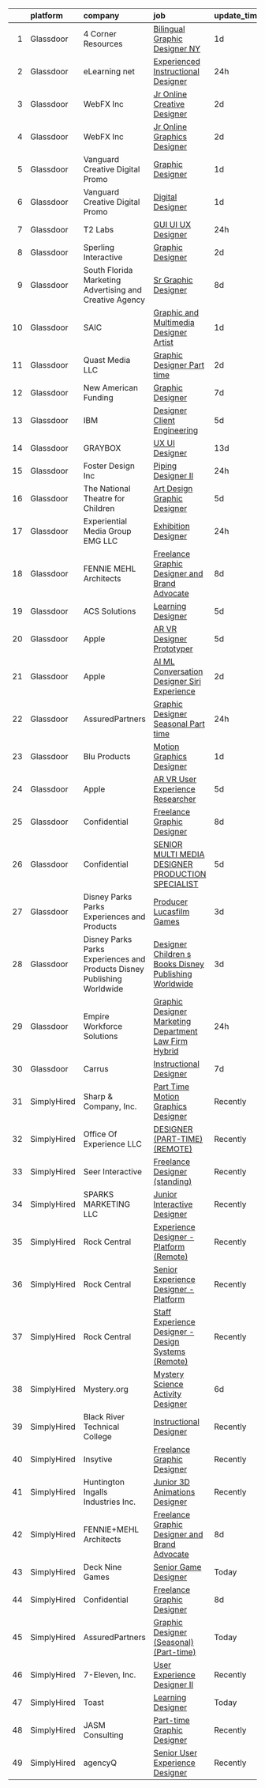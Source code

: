 

|    | platform    | company                                                                  | job                                                                                                                                                                                                                                                                                                                                                                                                                                                                                                                                                                                                                                                                                                                                                                                                                                                                                                                                                                                                                                                                                                                                                                                                                                                                                                                                                                                                                                                                                                             | update_time   | location                   |
|---:|:------------|:-------------------------------------------------------------------------|:----------------------------------------------------------------------------------------------------------------------------------------------------------------------------------------------------------------------------------------------------------------------------------------------------------------------------------------------------------------------------------------------------------------------------------------------------------------------------------------------------------------------------------------------------------------------------------------------------------------------------------------------------------------------------------------------------------------------------------------------------------------------------------------------------------------------------------------------------------------------------------------------------------------------------------------------------------------------------------------------------------------------------------------------------------------------------------------------------------------------------------------------------------------------------------------------------------------------------------------------------------------------------------------------------------------------------------------------------------------------------------------------------------------------------------------------------------------------------------------------------------------|:--------------|:---------------------------|
|  1 | Glassdoor   | 4 Corner Resources                                                       | [Bilingual Graphic Designer  NY ](https://www.glassdoor.com/partner/jobListing.htm?pos=128&ao=1110586&s=58&guid=0000018147388397b71c26979804096a&src=GD_JOB_AD&t=SR&vt=w&ea=1&cs=1_7287730a&cb=1654757295456&jobListingId=1007924453025&cpc=DF7064BA3070673B&jrtk=3-0-1g53jh0tt3c4r001-1g53jh0u9r04m800-6cb07e230b9ebeb0--6NYlbfkN0BbOuERaj5v5m27SHODHSE1AJUyn-tjvQD4xEPDiBm3ei1uIpzH7JItqg56FuKjcnYbUMqaIxhhU1SNEVhNyxbQsku028fyPqssK0U6GafK88uA5MzK8JJMBAm8gAnqs0BiO4eq0ygHPHec87ypiDW61lpzXT2q7xcsuSWO0grh9J-8O-zML5VR3pS7raffz9vmR0GFR7wwsGcILCBHD2PTzTtHBVYEkFjbfTtJagByTdAXKKu7iGyf3rcZaRtdgxUxMG56qS0VoMxy5uOm7pMEX4HVnkm2AtuHVIeYOFJjd6GH8-fY9g-bBkRHKXgzBWnrBq8J-_vaFLC7bHc_CMlQrW9Pu7L5OzB7HF8warj5jswNYEETUZp14393KzPej6MuoXkR48eEvl5V43CWK3EqC5XJHeCOBet-KHQv6LkIXrHWrA0rRYp_d8n8tTQqPSQyw3dtfu9ZEDTuNEx6F0GU7GrAMMHt8ZK1xJP8NhkBY4FjMgXqMINfVIZlfZfSjniinR8l2vdZFw1mdQoHFC1hzvBaoXM4s5PTp0TnVmvpA_htwi5uhqBwWwqzwoPJtgw--vtWrfwdpvSWqeqZv_g9B_LDeCC8ZkVUnYNUaGBqAY0kthGp1MRCC8yHiUi7MmWG6iHQ_rwNAyy1S8rW1xhtwMpgvtbrICRQcRWXcbrlgv_HTZvxskpcy8cvgrX1u2muqi5XBajPDHkswbfJhmO1OC40mCM9PnHq42G27fOkaFjWTadw8PdsAmNuFIMRgckunJNzGMCNttzE39wNmvZAMM3vHFNgFKhew-8r5e1V6_ExB7Ia3ScwJj7KwFAFhlWIBrBvCTdr6gimt_B3esp9TYsAqCEUcmEIEynzXLPKZ63-cPh68bXHM6cMDx0lEzHTnxPM8705YBnCJ4PO6lGny7Y5eXStH8XV9pbhFCJXwgZXPKu1YYllOCfFYHnM8lMi7Yell3EYzpVMbre-Cjl0oJLt-efocyMXl9McbHjtoc8oCfigop_sC8ag_ytIx7Y%3D)                                                                                                        | 1d            | New York, NY               |
|  2 | Glassdoor   | eLearning net                                                            | [Experienced Instructional Designer](https://www.glassdoor.com/partner/jobListing.htm?pos=115&ao=1110586&s=58&guid=0000018147388397b71c26979804096a&src=GD_JOB_AD&t=SR&vt=w&ea=1&cs=1_7576658b&cb=1654757295455&jobListingId=1007926166528&cpc=8A48E7D5890B96AC&jrtk=3-0-1g53jh0tt3c4r001-1g53jh0u9r04m800-0e300808eede0b6e--6NYlbfkN0BLsKmYwruoxPDuHzmV-gAhFJ7nRhjdkUFJv5NXbpBpHi_d6Bzkl4_Ddbmm0KZbcXCCLwGMMNioVqbmS_u45-MDAxx0R3nUbbd8CZ1XUlG1D0oX_P8Vg24Rf8xJqsWMGa-9wiuRuYry9NmSqUKhXKPjpGwj0yPQJknDB6DVfCDO-hJBk63IbDSZHMj7jsd7TZubOsJVVWDVyuj4oz2GcNqD0kTzB0RfzvYuZWrYVaCiMzj9LlcusjludHJRKIKbfD8EbloXIN85JwuWibwL20RqKz2EX9N1IQYh3RmDOWGp9fnZBSf8ac7PkNzd_KCRz-kVffqWw1__hnqm9F5_Byj1QKo6etHWh_-1vHGBb1NZyQHm8yz90a3dsGsJBoz-4hWQxM_lHvIp8_gI5f1SbO7xoAnh1Zx_XccBw2rhD_c5aB6T0_8Tnef26LyIonoSm1t-PfqT3XP3xHYAl45Lb9P12hGgTIEUPr8Jrrm7yuYNmaemiQ4uyBLVf_aSTvizqJ60XvdAO6ifyA%3D%3D)                                                                                                                                                                                                                                                                                                                                                                                                                                                                                                                                                                                                                       | 24h           | Glendale, CA               |
|  3 | Glassdoor   | WebFX  Inc                                                               | [Jr  Online Creative Designer](https://www.glassdoor.com/partner/jobListing.htm?pos=105&ao=1110586&s=58&guid=0000018147388397b71c26979804096a&src=GD_JOB_AD&t=SR&vt=w&cs=1_b6af63d0&cb=1654757295453&jobListingId=1007920957224&cpc=7F406056C5176881&jrtk=3-0-1g53jh0tt3c4r001-1g53jh0u9r04m800-a5e3d758c20915e7--6NYlbfkN0AA3uNcJ0aeXBAdVd1dUlJvZjHaUXbbC2QUFGJChoFW7xEU327m6es56oflZv-QfBiXaJjOm2dM-p2ULuXGhhiddON2dPCKM8MZpqUxQMhQF42Ox2TJ-0G6ZeH3VMrntCm-DglIegi0fE0cVrwpgnw8SZdQzorpRYu00TAxEqzDvmhaNkrpWfvCy1IEX20iC-zxOaAvKZRx7Q-8ZAVh3syatIg1E3CbazdKhBzpSsl_GN-2cB40z7eoF9RGxiTwr8hsJmHwC5sA9wKqMRRpJwMMQ8o5p7gu7ht7UwSvr6-LFp76J9Lc0zZ_knTiTs301AO_DOctj3oQKtaStjbCWoMxSlX8ev58HiBXjzGpaGdq8SRAuBUSnrmRl26sK3E5HvbdYUBK-GESLkyoCQTCD95SvuhObOYJwNnSQI5wIPd0powqOSFe0pcZmVUS2ynrPyO2NTT27BkF3cLigvvB4TCspgBsSfTw1Fb4ay5y-Y3uOC6neKzHjMJd0nDDSV_pY1nbXNjYoEkEFqrQEiYLOMWbaIyC3P7DRGerLaSDqiPXreIq6qbGMsilZUUiCgTksNQ%3D)                                                                                                                                                                                                                                                                                                                                                                                                                                                                                                                                                                                | 2d            | Harrisburg, PA             |
|  4 | Glassdoor   | WebFX  Inc                                                               | [Jr  Online Graphics Designer](https://www.glassdoor.com/partner/jobListing.htm?pos=113&ao=1110586&s=58&guid=0000018147388397b71c26979804096a&src=GD_JOB_AD&t=SR&vt=w&cs=1_954b31bf&cb=1654757295454&jobListingId=1007920957213&cpc=4050D81B60456B41&jrtk=3-0-1g53jh0tt3c4r001-1g53jh0u9r04m800-80d573f0880264ab--6NYlbfkN0AA3uNcJ0aeXBAdVd1dUlJvZjHaUXbbC2QUFGJChoFW7xEU327m6es5fnmO4XFfQsHit0WRJPe5OJA5iRLARskirGfeb4yBSk3JQXTiS-CHFNXDds0yi2O7q3SaWvsrTdfSEXmXxdLiePi0Q2QwwVcgYK4vujHRO5mAsJx5W1n3jS_0sKq6Zh7whxXDb93FrgtUU7UgLZCK18I0gxbGEgXOMypr22ONoOfq5wUCe4Dd2e3RcRD5CbxsGaUPgqSrPPwc3nDIrlIu2ETSAsFx1X8TvW2-HB45L3r-g4I34xwMDcAaRzOkJuASK7S3lFh-QOyt2av-JYMtSzCfzh8C6JM42z8f0zq16WmtHmdZsoYvT49gzZserv5V495IW0ws8UeeD1o1XVBfuTHk7AP9nNdB7ajfTn1OyEgZMso9KJCNk9KtCFUocVjcS7tPto5bf6ChiwqV5LkF8x-WxNwhI7cCd9xHkMn6o7kxkqCWijgYgzBvw8NOCX1KOo3pEkWMWvLeEBWjFT2c_9_LHzmKeNkEs2gBo1SO_u7Kr1rxm6VP4VCAlMYqPRKm)                                                                                                                                                                                                                                                                                                                                                                                                                                                                                                                                                                                              | 2d            | Harrisburg, PA             |
|  5 | Glassdoor   | Vanguard Creative   Digital   Promo                                      | [Graphic Designer](https://www.glassdoor.com/partner/jobListing.htm?pos=118&ao=1110586&s=58&guid=0000018147388397b71c26979804096a&src=GD_JOB_AD&t=SR&vt=w&ea=1&cs=1_2a0fc23c&cb=1654757295455&jobListingId=1007923424879&cpc=E773D000C9BC26FA&jrtk=3-0-1g53jh0tt3c4r001-1g53jh0u9r04m800-17c493e8c70811e5--6NYlbfkN0DlF3nyphPfSKNrATvQG-rr4YnhM4x2_MlwiDVJE4HuZVjnfeHsDJjXxf3aOunleOIu6wS9U1xPXOSOL0mvNui05Cfe-HLWTBT6uZ-1jBAFq07uYK6Pkb-1gwcJXkC4heyhZP-fciLw_ZJYaF_HDO8V8J2e8DpKWw-wGtaVnN-0ID1inPKO1GNGJ6L1TxW2JbprZwx6qiehHOuqDO_MHr2hKIhnWl0yLmnmecrYDiqZE0gm76yf-nYrKjL3zoHK1sGT_QSSOq3Yik24FfLPtB-AVZ4JbTiWkcov5GUSf3gw3BjxME9KxcNbbMO5RUIj-XrvWflAdJagwpawQzZQwXYblYm_lhJdYS1EMdn7t6S4YZsTzQeS1kamM00AKc4FFKME2Q1aoA-n6ksqqBuPzpwaTQ5L2gMMfcjJ5YQY3SK5RiZAeT8aRdWOSxPyeIhTF9fywsdUUZznt583ti0mOaXowWTECm4fUR_jFRZQb7zMzdbDfcnv1uE676-c9SgEYEXkekbzV1FhQQ%3D%3D)                                                                                                                                                                                                                                                                                                                                                                                                                                                                                                                                                                                                                                         | 1d            | New York, NY               |
|  6 | Glassdoor   | Vanguard Creative   Digital   Promo                                      | [Digital Designer](https://www.glassdoor.com/partner/jobListing.htm?pos=106&ao=1110586&s=58&guid=0000018147388397b71c26979804096a&src=GD_JOB_AD&t=SR&vt=w&ea=1&cs=1_50b88ebe&cb=1654757295453&jobListingId=1007923402053&cpc=D01F56F24F237C35&jrtk=3-0-1g53jh0tt3c4r001-1g53jh0u9r04m800-ba81461e9cd8fdac--6NYlbfkN0AuAjYKnBHsdkcMxrD7ZJITXxV72vImVt5xOyKRJQecNMWI7KAtC0OFJIYsAbfb8YRRY8LM3MWQq8_CWcIOLI7lDzglLrOI5v3y5tixu1Akb9Mc2EWYk6pH241XW04iydie2utusR0Mq6WbcF5v4ToK4dbpFxgB12Dk9r3QVcdo5shvpb0ZLUa-YDGbfT-H1jKyu9kxgNbX3nooktzeGD3CyJOw0ht19wTEjvghZIl31t28yWWWnRfUBGyTwUE0Uqv2R-e0z9c7qUkJ4TZmn5e2H83P4Um-VBDWFcAjHKxYXC3123IVIySlWg5y3GC2dD_ku2k8Y1iv4vxAkrwhEE1Caxf2SBeej3g9-9SH2iwABeGIvfNm10NvdMEwE71dN8QZTolpMsqF3sjq4DV7p34g5Qjmy1Wg-zupJq-Oe0Rc0kFsbG03ly3tYJJygMbiFYLCcoHLyaEI6heFklUTHKL0_t1RCdurcmTI08OYjPEQwdZoksGyc4Tv6KxWX7IJ8ZI%3D)                                                                                                                                                                                                                                                                                                                                                                                                                                                                                                                                                                                                                                                       | 1d            | New York, NY               |
|  7 | Glassdoor   | T2 Labs                                                                  | [GUI UI UX Designer](https://www.glassdoor.com/partner/jobListing.htm?pos=114&ao=1110586&s=58&guid=0000018147388397b71c26979804096a&src=GD_JOB_AD&t=SR&vt=w&ea=1&cs=1_789e5419&cb=1654757295455&jobListingId=1007927015310&cpc=AF770993EC679D41&jrtk=3-0-1g53jh0tt3c4r001-1g53jh0u9r04m800-88fdad46afa941a8--6NYlbfkN0D2W1O6DpjgqM5t-Ytd4rWfN7zm7KgZNT6v4xi380-TNoafG_tUEkKvJdXorb6VoYSE6sjVX1kUCkmsNuH6WCf5kO5Gs5uD9UVjt-nV7YkXjbodDSuQRyGQsosBRGhih3WcdfQltN15nJROO-E6KuzdoSIxQvmOdLaL6hSdVz9Aa1WRUbnTPubpH0DqG3RXpyx4JTH3L-r_HdIQCzVwtC46zPp9WXKRgrNvgkXBX1_b3a6y6iBWfywlOOC0F11OvI6T_KSlUuvwYX9E78ThCftQhe4Owj3-Rn_3VOrSJsu9Uokt1xgjMOpo6_OGqW8s4lECc-iIYEpWbNobZk9L_-iGabXdgzcumz3JN_dS5hWnhNxZYe9u6PO9612CoP-pTetxyV67kB2CRcfyjN0ohSMjfBLYC7cKb1Va60ovtPINClgdCfZJeiES7M0XBmriBJ3JJKJgAhoL0-cM3kb5mX3H)                                                                                                                                                                                                                                                                                                                                                                                                                                                                                                                                                                                                                                                                                                   | 24h           | Remote                     |
|  8 | Glassdoor   | Sperling Interactive                                                     | [Graphic Designer](https://www.glassdoor.com/partner/jobListing.htm?pos=125&ao=1110586&s=58&guid=0000018147388397b71c26979804096a&src=GD_JOB_AD&t=SR&vt=w&ea=1&cs=1_691ef937&cb=1654757295456&jobListingId=1007921317619&cpc=D69957E0862862E0&jrtk=3-0-1g53jh0tt3c4r001-1g53jh0u9r04m800-ac2d0ebc5b4a6c7d--6NYlbfkN0DTV3gx-52j1uQiE2GJN-L2YhFh41ktKgxhm7-8hzWP-k6CTjdzQd9GG3sNx38Cra8NDSWmzukWcGJxYayY364zoJ6l3EsjdFS4hYeXZmdERnWNvj-uBrOoVjwPDBHBND11xZNenjg0p4XwZsxPG72zS71xbWfqiaqtAYHAoc2kqZ0oXO97ZYDpBYCr0ZLGrgT1ewRz1hluaX_LnsVq5Vt1oeemzCH2Kznwx_q7QD9EeXsDNNDkFQ6NdPKR56H7932s4XjrTk5UHlRpgqDWLOsgppG3KAaSNupwcj54FMQi_vI-9yzlYnunqYnmUEU-r3nKsvAkQY721H4tfoHjAHGi3uOTS49brl825sgCqlI6z1cTu_xvoLztDUVFiuLu5JcE8lbrt03-IeMxUibma7VA6QJctNHf3E9QUCrQCgfs1xKidps4cE8b272DKOGj2IAfkRx_IlR3B5F6RjgBSrahcJ6uI8A1WfogzhHg7bJWh-ogrxPiVQPF)                                                                                                                                                                                                                                                                                                                                                                                                                                                                                                                                                                                                                                                                     | 2d            | Salem, MA                  |
|  9 | Glassdoor   | South Florida Marketing  Advertising and Creative Agency                 | [Sr  Graphic Designer](https://www.glassdoor.com/partner/jobListing.htm?pos=109&ao=1110586&s=58&guid=0000018147388397b71c26979804096a&src=GD_JOB_AD&t=SR&vt=w&ea=1&cs=1_6b378897&cb=1654757295454&jobListingId=1007905866128&cpc=66625C18893C0C14&jrtk=3-0-1g53jh0tt3c4r001-1g53jh0u9r04m800-db7c4846f03a27a7--6NYlbfkN0DLxniXb9xd09bch3T7EymxCrgj1jiT2kSu__xrmi42oFUVS0emMDhZwxc5tK7nRlPIYZfEjX3b0pBzTAjhCEpShOJQJN-ZTKGLcs5EbWsEyqD0YwVBaooyya6iG2fF_WwymL9do1V1dORyJwy_y3cYp6NyBqK9SWb22sWK8hMkBohTE53zfSVwHBDQTl2QmzPRQ2K5iQGoTm9tfjxBUGK6rxvGaclCTEerA7E8rRr4ku_OiiM-WHq7uUKaH-EBCPD1FkCClgBLabeW14byhkmkdt6c7fkm6Mizu4qC7HzFGcks3r8C1NN2j9OPOzgCXrY8QUeswy3l7QmtUYH7r17UJgM5Si3wk-1pCRJdkkCV3kCWeX8gAQUwomczoCWP0sjMpAconsqRwm1oBGfCoNEIOD2Eud0ijbi-_sP02hFTXhMge_FlYCeSIcTleIwKf6dmwOsRFBesA3LIrjwSIQc5XB35D5LDqJI_Tm90qUQxSCRjUHisykwrsXweusneJ4c%3D)                                                                                                                                                                                                                                                                                                                                                                                                                                                                                                                                                                                                                                                   | 8d            | Fort Lauderdale, FL        |
| 10 | Glassdoor   | SAIC                                                                     | [Graphic and Multimedia Designer Artist](https://www.glassdoor.com/partner/jobListing.htm?pos=123&ao=1110586&s=58&guid=0000018147388397b71c26979804096a&src=GD_JOB_AD&t=SR&vt=w&cs=1_28d9ad6d&cb=1654757295455&jobListingId=1007922860411&cpc=451933188B21919D&jrtk=3-0-1g53jh0tt3c4r001-1g53jh0u9r04m800-43897483a19abc31--6NYlbfkN0AauYDK0PcpkAAwvqsYr42ytNXSoRmB0ySYhRIkJ-ozknMmzV10mP9D-ZXILu2789aHwOLvmNf4XEHsbcTDZ_FJ_mbrI8RMG5lRWHXRBx3kMKBdePmLlqx0I8WFY56psCKXHlcvr3aVaSGm2f9NDAfIWrLlqm0M_urj6NULVyS30EnEnt12GlTn3RdqFHcZTbjL1halng7j56gmQszC2EpDnm2U22axb0dNvB9t9WeXLHic53Et7oTW_3YeKKVF6AxCM1V4LPlUUEM2cKhC3aQ9FZhwhVuDDgQDcmCPOw7zr9VMy83c5z9cPrvVoreZPaK-Cdal8U8xd5d9mETIrb-AVaCiIjok90vbdhvtFiZm4TlfxHgN-6deFUhNVXaevm5JWSjYRrVb4YuX5wYbN6I3qIrj7T-4RC1TvXO0zZg2x1eWMJPIUWt4eBStHeQtPNWfZlV4PepwcVZb49PIdRwxkC-GtDwlNBwIXa6jBPY-JoRUTsZJwCa0zYZCdgaZhUiI_d1GRy98hBUU12fbkBLuWqxHMCWxtQYDpFuov1_EWHq8TgZ5NzCJOTv1JedVZGROzgTaPZI-oXgVCD3AsaYqaBGtIN8yWdYUiLR__Wy2hpIJMPEL5rMBFVMr2PRd1FNGMetak5gMpczxcUON0__AZKdesIJfaa77AKJf8mSYqfV1s25ksxxt42cvG7RpmlNvFfZG2x00bPwmepVWmQDmXN95n3pRKI3TZgYBPEmPQJX6Wwqy-E81QaaAiSqGZL2GM8IXxW_tB46x_mySSOspTiARj6ESCxiIDWaA-qxoMZVlGfBVekjqGR729P0-1lIRMlznw4uU5nIB-tSuJoTNEQhA6cpxYvYx6KMBOiZ8iaBxSOmnYliIEODL1Ot6Vid4tPE6ZTF4FZ90GX2zv_JPhMUl7DGCsEF4bC8QqSEJJ1a9HwNA1_A2s6OXjOf-Sz-KTsvPJSprp71L8NqaCNVtrI7zOupXaks%3D)                                                                                                                                      | 1d            | Ashburn, VA                |
| 11 | Glassdoor   | Quast Media LLC                                                          | [Graphic Designer  Part time ](https://www.glassdoor.com/partner/jobListing.htm?pos=110&ao=1110586&s=58&guid=0000018147388397b71c26979804096a&src=GD_JOB_AD&t=SR&vt=w&ea=1&cs=1_6bc07088&cb=1654757295454&jobListingId=1007921230481&cpc=BFE8C4BF51BDD557&jrtk=3-0-1g53jh0tt3c4r001-1g53jh0u9r04m800-3753883ce3915e00--6NYlbfkN0CKNvdBtBh9SnuMcnkEvhJOJZTsmZHyY3ybnWicrfIHv4J7uR0g30tMwXqRiqWU05zEKMiuB9gqmib9o4NeWBrf1hgce2UyNWh6jpvU6DLAzImkL5GwZUvYJ5EfK3buxTwstYtZe6qCFeqQLQd76bIpqTS0p_NbRe2E2sFjmSgh1Mx9ajQwcCZqbemtOebYGdhlatJuAJn69XcrQL4hpY8CZCTBAfeTwSWy-WM08XWTn3MeGm9IANvqAYq8UnT6XgCKsmK6emHo0skq-0wVXSnw44yk8uKWyfMymC-O6nrURx-mRsvNs7j5JFtYfWAhPFHnsjgQwHQ_F5gFZfJSOF1YK0yN4lxzsuCqwxT0011F3IwmcwE3O5RpXdmPy-g_gKiSbGMmQinHVqWmtrPE7Wj8kTyDh3gNnJFqBgux1wID84nvnIxMXO85btbCzdKcPyziAzJI8UFfd4VADYiSWbswqpF-BS87ZInWMeb-q2Of9fRyrg-91UBCpAaMXf9Tj8yMdWK9pKIUZQ%3D%3D)                                                                                                                                                                                                                                                                                                                                                                                                                                                                                                                                                                                                                             | 2d            | Manchester, CT             |
| 12 | Glassdoor   | New American Funding                                                     | [Graphic Designer](https://www.glassdoor.com/partner/jobListing.htm?pos=130&ao=1110586&s=58&guid=0000018147388397b71c26979804096a&src=GD_JOB_AD&t=SR&vt=w&ea=1&cs=1_2510e4fc&cb=1654757295457&jobListingId=1007909691736&cpc=FAE5E775D180B2FB&jrtk=3-0-1g53jh0tt3c4r001-1g53jh0u9r04m800-eb8123416104037c--6NYlbfkN0C2BFb7Ub2YUp4strrym9V3pWtjyRKtgHKt_kMzkewmGGJEved23y_kY-GSZp2akmOOdKUWdVMGc4CwU53ZNv7QfQhZ3Ihqlw1S7iBhZYnmCZCSpGSOutVDuZn8spH5sciykkYdhJ01LFRw6qhHRKONYR_TZNqqkxyBdNAKux9NM4-haekDLfiMknzS1caGOaE2kaZL_RAqL_YKWbhP3__AAtAvCI_kpgbZLuV8jgguMWwq2eQBfFvbNz2lq-BN53P5wrgcnq7wswI4I7Zx9_J7L3z6cytOvTsviuxuHQ_2xHCIveP5CGzHMn4MwMsEivbQb2462vzDbVJkv3RawYK-UNba1VvC7mKyU97CnaY9Xc0m0M8gMcCAtYm1zj9yX8OVrpUlwfh92bjsuWfObiitk1ZqgzL2RvmMcyCUv76It25uTa-xfax5XOYJ5R-9BDcns3ch_0FpMjCZqLpvqMksD_IUNJhcIf7jfk1pwHn86fW_hOS47QWC)                                                                                                                                                                                                                                                                                                                                                                                                                                                                                                                                                                                                                                                                     | 7d            | Remote                     |
| 13 | Glassdoor   | IBM                                                                      | [Designer   Client Engineering](https://www.glassdoor.com/partner/jobListing.htm?pos=111&ao=1110586&s=58&guid=0000018147388397b71c26979804096a&src=GD_JOB_AD&t=SR&vt=w&cs=1_b843e667&cb=1654757295454&jobListingId=1007915482270&cpc=FF950A86FEA5DF54&jrtk=3-0-1g53jh0tt3c4r001-1g53jh0u9r04m800-b1607f6385927c83--6NYlbfkN0ASsx9s5kYVCGTGnmC6Xh9NWSoe0erEY_uce-MxN6cSfhCFF8tPJks6RQ6ru_yf5NKW-OTGIytLG-HEPTEAnY0pN86LOEkAfhm5p4a9MotpMGcpRb2BuPti1EK7mX9q71y08P2cBGHqwaXj1-Ged2rUrT61VwWVegN2azyqgolR0CBLEBKNYSgahgbw-v55u4pEFpZwffmGSpkRWwaEb1kZeRJqv2dzYkIrfOaZT_Y1Hpm7nWHEXwRvB6E6nd3PDomsuQ94hc57pMT5lYOzFQBs8kLrkiQjMG1PDv2CaTcxdJO8iTAoDhULsNsjj9_IIafOFDCO8GMsmvsbQiAUs6PW_OGi0CEQn-kfEv7P4d7FEr8TaDZ0zU5q7luAIexuapxH8aIvaKdxEkAbAiOkPN9sXK4oXsKePvP8EqSq5JPy-GHkAFp2y3yDsEQQe5uTlzs81Vmm_zSAef2IHNWfj7XpI-5SwOmmqCNJ3kap8Q8BHNpVj0Q6tra3covbVEbJBKU7rRn2ss77FuoaRVByC2BGXn5ZXmkUR8SeCcZL_NnszWTguECkm78MIrFMyQofsCIFUl5z0_gDys1V_Svms2jTwLTnPYNxLSzhyjnL4d5yX10CtL4HJiI6MZfqEcr41p7biakcDwauXO_gCoZQOxeskTOWOjb7jTCtq7GOEw66cdPin11kpFbvLe41hvlbYIalgv8SLmhSLRCIKl8Qwwg0bEwERlFSHjlc3HPmtsZBDPWE6PH6_ng42O5A2pdC-SIR0vWgESXFQlY74EPPGeVZYoBGgkOJgxBp9zLe4KJvzv0vJG0Cc6SUf6IJx2Azgh2wyvRCUQcBng5avuKbqKwN9vHfC_6r1R-bHmP-4sNnLSXqXC_RBKbNyz2ObnndFj1nxKr4JjHem0G6vw1z3W1cqLge35sSPpHd5II_xKLyMCn36XxlRTG4fAL23t-ChH7pF-nHuNugsJynZWmLPJKbz74HMgk_-IXvcLR4rSrBKR3H0Fm8fuS7cl9zsBHnss9NjscRDDff-OFfYVvK5gvEdAbPNww3PBLHu3V5xBMYkjdkKWsNn2kAgMc9RrYKLXn03OPMHNzpGEz6ZnWC_Q-fYEEk6YS90nQK46i9nrg-Xw%3D%3D) | 5d            | Research Triangle Park, NC |
| 14 | Glassdoor   | GRAYBOX                                                                  | [UX UI Designer](https://www.glassdoor.com/partner/jobListing.htm?pos=107&ao=1110586&s=58&guid=0000018147388397b71c26979804096a&src=GD_JOB_AD&t=SR&vt=w&ea=1&cs=1_283660cf&cb=1654757295454&jobListingId=1007894586496&cpc=F86FB55FF2FA18D4&jrtk=3-0-1g53jh0tt3c4r001-1g53jh0u9r04m800-6f0d3adc84ccf56e--6NYlbfkN0AODNeP-5g7aZIDTe_71CP4_NgVQulqVW95G6pnmYA_Jn4rT7idDFQZhhfvAnOHrQVYbDzQRYITkdUL738Xhn6IBcuTApg_goZcu8VSC-QoK4mt7Ti5m-snsyRTZ2CeLjfNSFa8VsAsxoZHuT_HOsuPms-Ui4AoIsL4A-6qf0kUl515Oms2qpEm0ypUa6DcIqMxhKMuE6y0EZpS18hFRjNe1VikPMqOFW_UnxtKWhEoLKxoejjm0UItXiMzHH2WukwaCmB9ObqhNNThsUHBI1uGADQIgxVr50el1GeGhagyLkcpXgur45VmfgDQWtkC7YWXAWvk2RoFwTkzoh--Cv7h1Cxm-tkoB9Dy2ukadnNzbDJ_mb8f-hOUyTjSIg68DdiI8hkpGEbgSpXWCG0RZ804G7CTerl3A9Pi2EMt7fIi89A4QlPcSUEtDWVbOFo0vWNwnI37NJGvQJZEEvcQZL0kV9HG8cka0K4%3D)                                                                                                                                                                                                                                                                                                                                                                                                                                                                                                                                                                                                                                                                                         | 13d           | Portland, OR               |
| 15 | Glassdoor   | Foster Design Inc                                                        | [Piping Designer II](https://www.glassdoor.com/partner/jobListing.htm?pos=101&ao=1110586&s=58&guid=0000018147388397b71c26979804096a&src=GD_JOB_AD&t=SR&vt=w&ea=1&cs=1_a536c4c6&cb=1654757295453&jobListingId=1007926046653&cpc=854D4784592487FF&jrtk=3-0-1g53jh0tt3c4r001-1g53jh0u9r04m800-04995f9c91cafc68--6NYlbfkN0DdLn5tXN_RiyJSiFodarGZFJKa8s6F6AK0THPBWp05MWGACVIr9k5ZqDJPl20F5nYy6reFfQQlbh_zGZHTPcZTiVKzECND-A7NXnpmv5r0J4YoapRSSIvR91fvQAjfkKJWme7rJRDm6KDkI4QQnuYhHlYNEWy0N0WxdZhg00tPjtG8U_Zxp4J7A-QGgqIGWbv3X7sG1xZzwCYgyW0FaE_hTOVOEdMg_u-0ZADktyeGViyj6Pt5n4QNe_6KnSvY7_txTyxJkkO5EmhRR-mn-R7WuVeKM6eWeLuIsjmp4zvxrIcRXbiYPtlKVQyNY-wUyJQOeqlxB3PAtbKgUKyQM07gG4UwUiMH6QPi7779WgPskyuZxuscSL8DbtdcPO4s5xMllSgEU6NH0baLyn0mmb7KKF7Chkn4ED5sJUKHRW8tyegg-kczMwUA8DWCxZoUvrAcem2T4udba3YLaRqn0kIFRVtHCTU-ej6Os03KGpxrG7SfnM6O8UFhmCC0QyinVOSC5MTrfRGOCw%3D%3D)                                                                                                                                                                                                                                                                                                                                                                                                                                                                                                                                                                                                                                       | 24h           | Billings, MT               |
| 16 | Glassdoor   | The National Theatre for Children                                        | [Art Design Graphic Designer](https://www.glassdoor.com/partner/jobListing.htm?pos=122&ao=1110586&s=58&guid=0000018147388397b71c26979804096a&src=GD_JOB_AD&t=SR&vt=w&ea=1&cs=1_4928b1a6&cb=1654757295456&jobListingId=1007916617571&cpc=1160948BCBA38B5B&jrtk=3-0-1g53jh0tt3c4r001-1g53jh0u9r04m800-6d04e634c12dbe69--6NYlbfkN0Dpic54BVjlcVDipi6m9LjoBhk-v1cZuAX2JQAeOlBhmOOVn01mJiALRNHgucja-iFE8eoS-KbrYBwPn3APIGZhc_zdOMtDJhsaVP-ebixEB7FxKdU3VKQSu6quyGPPtU1KWMMhGDFBxBc62t2VBjVgxIZOBM62Ii-XoZuAvy71GO4C4X668Td-tLguZDDAAXg-l5mPb_3URxtqueKLAGSeRgKlfYePtaiPS_LAK2FjsLAFXEO3f_PlJw6R8VDWJ32NXx-iq3SkirGO0vACM_Dd8B2YLHkbbZ9VbzPHskWmTbwVeTflcNPOXc2T2oFcec2BWOpFDPG4Ts97Z1t-mGXIqLS6hYW0HXS5HK6Vs-OV5uXMEyOxQqers3oLPPLQmgKVG1hPwiic8EdtAIqw6aynufyQv-zL9HjVHgBp_CltgMotiB43ELem8-VsmmGqBkgp8zAcowuj38PM3d1Y-MMvrKYdfb_JXc3b2xzwGfv60ELmYcrQ1A7NRb-TmZoj6_E%3D)                                                                                                                                                                                                                                                                                                                                                                                                                                                                                                                                                                                                                                            | 5d            | Minneapolis, MN            |
| 17 | Glassdoor   | Experiential Media Group  EMG  LLC                                       | [Exhibition Designer](https://www.glassdoor.com/partner/jobListing.htm?pos=103&ao=1110586&s=58&guid=0000018147388397b71c26979804096a&src=GD_JOB_AD&t=SR&vt=w&ea=1&cs=1_28473e35&cb=1654757295453&jobListingId=1007925989422&cpc=1FF74F442D7FC309&jrtk=3-0-1g53jh0tt3c4r001-1g53jh0u9r04m800-a6d8193b30f55bff--6NYlbfkN0DWtRa9NJfjQIs4MWRRqD4F41esfMsK79cV24t80VXfzWoIWo7wDhVmyZUnlRQS_-iGMlVLOPf2zmP-Kd9d0C9acLE_yyMGRN2rLe2LExMIcAG917M7rpynZGD-r-EMD6N2smUNAgWb6TDtpTxWjhoz_AJSxAtej0D2KcjQr32Ka-491Xun2sU_CXB2PqRhHj17xI1xI9xr0EsmPCoBpzsJpdIFhoX-kQCpjvuzFCg8vKRovCqC_5lOxR9gQj4xxlRhnTvU0fvUpUJ4mzTxykI2wcQnDlz_lWTVYHo_uT1Rti1BMj-imEXr-ogu1DfB2Ov2RaT_MmSaUKtNC9o8oiMpMNGDRwoCtekZBrVEDvfiGexN0lSJzmddhS9xzFRo4SwabAzumxWmhggGC0p0HN470WPlukqdDFLvtf_p0gaUNeh1ugagpKCEAsLby0ytveA4XbO56cjPA2SvanZmwIBQaZbUd3x4WlH5ROBh_ithazFtT0BOpOZ6SC1nCNihjuGuyPzj3EZ77Q%3D%3D)                                                                                                                                                                                                                                                                                                                                                                                                                                                                                                                                                                                                                                      | 24h           | Peachtree Corners, GA      |
| 18 | Glassdoor   | FENNIE MEHL Architects                                                   | [Freelance Graphic Designer and Brand Advocate](https://www.glassdoor.com/partner/jobListing.htm?pos=108&ao=1110586&s=58&guid=0000018147388397b71c26979804096a&src=GD_JOB_AD&t=SR&vt=w&ea=1&cs=1_f99c4209&cb=1654757295454&jobListingId=1007905966163&cpc=8795CF9063CD573D&jrtk=3-0-1g53jh0tt3c4r001-1g53jh0u9r04m800-003ba351f1dcb63e--6NYlbfkN0BG1QWpzEe2U3QA6Vqi_sjmYLnL8UwDHOnvXMvQ4BPtGbvMljWF5gVU5_RMG5pVvERma6uIN-MpxqkUhFukZ4vNRes7jdVyWOADuawNGmeBJnAqSCDmmO39KoweiRYWQT4BEB8Htc9ANfSiAJIK1VkPXbz5mYM_WZfjaoddtL36X0oZjMoqadeuX_9C8PqgiiUmOjzmDBdjm2Mxzos3vMZDZT6-KhT64tZMxPW2EJBLLtVNV-k2EQshS44fYbCzV7vWEfbO-GWLpi_X4eZH5cQT9tkmVGfS6ZXHIvrYL_PWaM6TRwrnapkDpXzJjSi1Di1wj4WJgHuShrqIBw22uV7jrjMddin1zhn4hpmB5hmcKvuBbgfST-v3EHYEr3uKpE7LDAs2IdQD-hCJ6PkqQ6FTXQJQCAktaupxYqYqsI2GRl3V0x_PlGU_pSlKl0xCZ9jAOwqDUlsgV0V7H206d9foiiCtJVYMOzqNCv_PhoMuhh7GRS6HwudPYwXP1RswoZctcPc79TvdYPQe4KJj292F)                                                                                                                                                                                                                                                                                                                                                                                                                                                                                                                                                                                                        | 8d            | Remote                     |
| 19 | Glassdoor   | ACS Solutions                                                            | [Learning Designer](https://www.glassdoor.com/partner/jobListing.htm?pos=126&ao=1110586&s=58&guid=0000018147388397b71c26979804096a&src=GD_JOB_AD&t=SR&vt=w&ea=1&cs=1_bfc0d456&cb=1654757295456&jobListingId=1007916136307&cpc=B076152010A3B66C&jrtk=3-0-1g53jh0tt3c4r001-1g53jh0u9r04m800-06a6a1e5ada34f8f--6NYlbfkN0BOBaSkz9YqNQea33Fsetb-6IEO80JfEUDCB5Srga3QrrehZ7UOkmzbtTx2OeP4m-9HTK_eyahXUSh2k15_blSxunLCMZAbBYNMrZUwONpoRjrhqXS-LzKKGZV8TaFLceOh-_x83z1Rj0q66Qe84bPNfRiAsOjyPo89Jh62nnJ46j4f4WyJW5SF0BT5BGlvPrAts0y2uqC_SogNown9uDC_sv0PBsjyZsGRZOdgxwXGsDfou484UbMR_n_SSPHLzjKZ-WZ_AZnb6zaAfjRRLCOG-iwDLMy0byFGeAStr-66KlDGRw1zc2BbUL-7JN1HIZxy-DrRz7bsuPOy3Eoe8ImRR6TXolu1kxptBhcOEeAuA0N1K57eYEK7Wk1RA0QJJeLtSzPnlPmnnvkN2ht2v6uyDwWwwUd2_cZNINJzOckQE_vqa8n36snhHguY43J3fZaD56JThc0etf7wGbmP9nTeIZmEXGQXIjNhk9Q1xbPaZsmn46MsaY5P)                                                                                                                                                                                                                                                                                                                                                                                                                                                                                                                                                                                                                                                                    | 5d            | Atlanta, GA                |
| 20 | Glassdoor   | Apple                                                                    | [AR VR Designer Prototyper](https://www.glassdoor.com/partner/jobListing.htm?pos=116&ao=1110586&s=58&guid=0000018147388397b71c26979804096a&src=GD_JOB_AD&t=SR&vt=w&cs=1_fcb20003&cb=1654757295454&jobListingId=1007915319931&cpc=334ABAF5D42DC775&jrtk=3-0-1g53jh0tt3c4r001-1g53jh0u9r04m800-3ab71ef260705a99--6NYlbfkN0BvKrLyj5gPmtZO9T8euul8TCxuuKNOtzRJOomxnwSEodTz2Bc-sPZl1dBMH13w-jOXIghhiOI1jqXEqqhhR5u8AT34w4vJJNKBHjKBOMGeD0EeJifCkhWKvhZJX_d1IXKG5z3abje4Gh49pnWEOSE9xqUeYZFY2orY4_P04wqXjOaFLS8sYIGMoMRb9zN42J2RXTiWaFHtjwL5aVakTxQx4oAuuKQ8qLYmPF687DEnNTDdt2MFDeRFmYqjdfuTWF_g1xP28ZnQkSBoIeHZ0DVeCSuenovBqojLl1CRP93LL8369TM7AV0wjZ_qnELEJewtrqigUh9Zr6J2IFdST6mm_ZVriBi4l14MMh8GyM59PdwC_i6kX46LYN5sFnznUwPFm32ZIs3AKUVoIGhFWt__xQaHBMouE8nsraDbrpbD2Dpb_U_LZG38v_u90QcecG0Q3t8G46dfWb3isd_HYZkjdAh6j-L-40qw4Hks8hDV5sGcKUYPEMWmHtU4PL0d7D1OHTaRy5pwXZUrtOJ-vLCGLj3cetaDpyEsaXblpyJhPm6U8PS8c3HOgOOdji0BXI7F7rmrZs3YY_dQG89deJGkw1rhUfp1cEOltyLIkvyWJzargi8cNXCkUAks1g-qYpCdFu5uSC_4poZaVIWjlnZTekPgFaYbKQRmuyPi3X2S-x_Y8OxKEAuVGpq9tvsjpQn1lx2JZUu3yEa7Pvi8zMnSszDmrwqj-iRtJyAhVELNav9PzkNzeuwBcikR2_UTioHKwBoNfZM6tA2H8GgcbeslDnrzuFqxxqeK_Y658YEMU4_hoNplNn7uH6AzgpOK2dcVpSdX7-nAsbrJwK7SeaOlXRj8buMAV-vkGbHQpA4MTQcj-UFbNuWcrFlSHLd9k4t74ljs7KXeijAGrVFXqfj2wcTSGTyHs4XzVpWxJnAJNqAPgtLdm75LEDD5usKfBkU%3D)                                                                                                                                                                                   | 5d            | Seattle, WA                |
| 21 | Glassdoor   | Apple                                                                    | [AI ML Conversation Designer  Siri Experience](https://www.glassdoor.com/partner/jobListing.htm?pos=127&ao=1110586&s=58&guid=0000018147388397b71c26979804096a&src=GD_JOB_AD&t=SR&vt=w&cs=1_a5ae4e7d&cb=1654757295456&jobListingId=1007920183814&cpc=C4A69CCDBB3B9599&jrtk=3-0-1g53jh0tt3c4r001-1g53jh0u9r04m800-37537d8ea6d1c81c--6NYlbfkN0BvKrLyj5gPmtZO9T8euul8TCxuuKNOtzRJOomxnwSEodTz2Bc-sPZl1dBMH13w-jOASdoVBKnBNzBc3BRVznX-SK5jQ9rPq3d2bl4Yyolna5jpfgJK7iPCobEs_zPmHEoYfMM57dhcEsDYLkDlBANENO6myIgGh0R2usdl30ZCX_Twhn93QChP6PUB8ZVvAZZzoia3rcUu8gFFsmSOyMajU_On1Ep7lXBG8g8Low-hDgPqs5WMQuXAdzafGgqp5Bop-I1RrvMP2QwkU322E2Est2StnDNsqZ0E_E8ADQjM1cUEE0cQkH16gnW35XYR2tcUr_RKS8Xb35yTclH6kEkO3x9IkOXcBr_vZe6kiIb1hVOmMe7G9QxEzHlE1r5S0dG66PDM8K3CI-5Ahez9z45slb3RQEpvBfYn2DTKt2WlzG5kM6kKLlI_0fHIUJQtvlf2fd1FBg0RpxSWSawXUr8j9fWWbSNpsxyRh_0itjvuwNVz0-ShDD2eQLsIYRjnPWK2fnNIkVJhv7H0Ymk6W14qr5E7iCbZ85ngjyGgj5voF2Zpc50CDZ0J_tDGUGk8Y-K3G8ITgfXAsFRJcBIA6mz9GoHJLFJUeelqxcdb-3zoQK-MT_luDo-jRHVvmpXk82oZSvcjI7bPxFj2fMWeDCMUehH1GyYqYZJ54wyjx3YcTnbfzMYuuTIyMwd8fZoMr1EefoLURQXZfuCt4njAT39FKxJ_qzcq6SxfoXnSSEmHVfFo3wegULHHqgVfEeKcNa7IBgI6KnphfFdEZ4UwtuciOmRyVKenRX-15TD6tqlpzHNl0wxiiUIOo-CkiPcE83RitVowceb1pLaVdvKJ1EE5WciDZb4L1FSTmr4hdHRG-PWNeJ8n04eOAbT0jyqgZzeu3kMkFfaf85mS1uBXukSvzYpTGYWX2U9UXkDILNVAIIeYn8DT_fmwip9phulIAH7lBn3Rkk3yuq44m8wLFaij9B8go4M3154%3D)                                                                                                                                | 2d            | Seattle, WA                |
| 22 | Glassdoor   | AssuredPartners                                                          | [Graphic Designer  Seasonal  Part time ](https://www.glassdoor.com/partner/jobListing.htm?pos=117&ao=1110586&s=58&guid=0000018147388397b71c26979804096a&src=GD_JOB_AD&t=SR&vt=w&ea=1&cs=1_06311216&cb=1654757295455&jobListingId=1007926306162&cpc=42BEC95245890617&jrtk=3-0-1g53jh0tt3c4r001-1g53jh0u9r04m800-215b58cba4b80374--6NYlbfkN0BspszPXXFsA4ff-OUgL1LkmKgpZglQu9iiHYesGmID5LOEtx0v-_L0LhlQIePotrFlaVH86lQlD8phqDain5dqQokkchQxRwQW0aDWV4VFlk9koM2d7OOVyzL1509OLdA3PW8VMJUeF-4BURcA9egl4xWscCx6BUnoaprr-j6lfxumF6EGjTCAXNB_i0f2h14XrM9w_fFQ20dEgqD1SXz6WlnGomPYXpHJwLMjPsu2lR59TCshT7fltLOsvGLE-O4tgDuEFc8EBmEte18r8grJ_3cp8kqTY6FVO-Re22aVTOC28-dM2brwi-VuuMl91dvB4PAE6qVacIY6G_-k_gznyB4Wgs7ATA82Vmt3d6_TMg73f7bM6JOg6KpBnXs5zCnjQeLrbsKea7dt5fwL4mu5OHF9p1aIu9lrx59wDWxlIknJPPPIyKnV4S5hQIruK6ex1gTb10h-2ZzKi7qSLRNYd5MfbMfYUzrtPgW9bPt3ixpUXa5JEsHx3peiJk4_24Q%3D)                                                                                                                                                                                                                                                                                                                                                                                                                                                                                                                                                                                                                                 | 24h           | Hunt Valley, MD            |
| 23 | Glassdoor   | Blu Products                                                             | [Motion Graphics Designer](https://www.glassdoor.com/partner/jobListing.htm?pos=104&ao=1110586&s=58&guid=0000018147388397b71c26979804096a&src=GD_JOB_AD&t=SR&vt=w&ea=1&cs=1_917bf935&cb=1654757295453&jobListingId=1007924040836&cpc=5A6BA339226A12EC&jrtk=3-0-1g53jh0tt3c4r001-1g53jh0u9r04m800-e9903e5097b1b375--6NYlbfkN0AtR68e5gWpPxoovZgA7Udo-dcymoK0NpHFMpIgh7LYz_jF4aY_SHIfCGlvochyQXgY0Pibwf8bqjQoGS_h-Lv9DlK_kQHDrBB58b_-cIgKf-2-ULv7gMWdJF2YjW4QCNaCKEqIVP8JaKlArWGFmsOJCStR8GIJjde4NCfctuADRHn7eGyHZJ0LJ1yT0M07lhM9K3t3G8m4yoHLaQChXEcjn7YU6pyoynrrTX5DqwCDBaktwqBWww_uDIoCKA0QcNOzopULJXYYpIzzLZOHIY1vEA5k1VBEdO47GILHjyR19ymsdv6DCRcJgNHBDMggsnp7LUO5c24ix7XiIxu3JpD3xeHQTuvWicGbzX-RIolbAH04qQV8deBFf5yUage4d9tf0vEzhXbN7P0AEqAMG-Znj5lvn9ckYT6k2-PFHG6KQprF3vHJoW_BcXsLGOFF0QpmaXytEm_WQpVyUBNMoZ5ZVrs-s_9dgWXU6w6OILrwV2m7Q-vCh1SXBLvuydEWQUn2z3EIM18new%3D%3D)                                                                                                                                                                                                                                                                                                                                                                                                                                                                                                                                                                                                                                 | 1d            | Miami, FL                  |
| 24 | Glassdoor   | Apple                                                                    | [AR VR User Experience Researcher](https://www.glassdoor.com/partner/jobListing.htm?pos=129&ao=1110586&s=58&guid=0000018147388397b71c26979804096a&src=GD_JOB_AD&t=SR&vt=w&cs=1_d5265df0&cb=1654757295456&jobListingId=1007915319909&cpc=334ABAF5D42DC775&jrtk=3-0-1g53jh0tt3c4r001-1g53jh0u9r04m800-1ee372f011648606--6NYlbfkN0BvKrLyj5gPmtZO9T8euul8TCxuuKNOtzRJOomxnwSEodTz2Bc-sPZl1dBMH13w-jOXIghhiOI1jl4n6U734dTnn6numRvc14kxps-P5T_o0gVpbbLZ2kU4_EjNiHyhGPWegJ3gBl8h6Trxs6J1r9k4R5aO5cpZU7bSvEPp0yH1tjbEJXGcbfe16fTc6zB3m25r7vXbPnAdSDBjgFZd6zf6GaKKY7F0SGwS4A3sm2sEUySW2Q15RVcN8BgQ15_-NDHItR8OWcw9Re0-OdPi1N_rs4QbnZ6hHFIlhas3pyjcKFvb9w3oLHFZNXio3XK_XjAy9zuBR932yTiFqDSg9Jym8_g2YY0pHsS0sHmRKJWY1fhtAz5TlzKXX0EP0lJWthDTNEGgg2uh3PMDWmpa1DMpGaZIHqQid1SsVlU2OOBQTarmj0arIF5-I47diIyUIv7vXhUe0WgqvfUnO6bZdArLjlLUqc__NRwejHh2GZgh5G1BuQ4-zL4ijL1xyH1ktJm-T7TcsA-g0q4Qgsr7FSiy5eMKjRPkOVhyQS48PPzYTJyKd42QcwfF8iNq88ebFXb7xLLiqIyIeJfp79LPIkKbhDZxf-fPJiYltcWgc89bBrJgbK1qK1rFkHTho5bhhGMjrVFU8lpzhvnjs4xwoJ7wXIhmW-ZmdCOhFLEDw6odziUOejYLAMmFDNPVJjH5xMtliwaL7r6jvclSzuxqrp1s50OKFPlHerHau4l2krtP1fu1sJtGw6YxtvS0Gup1ufnx6arRiqnbRdXDIGPUSIkVj21EW8l7am6jygo2q_eSDpGWMxZEXlVx33tmiUJMKhHx0b_tkf3__-6GIpSiiud3p8J581wwXP8H8bO890l6X9AxTG-O88B5blL9glxNmAgVqpcV3NmiDLKzDKTzGo1AsMpHVIIGiTRtcPRpjGmHd2DjgdSycZVtsLTZ-CaCnPa-j7eZzSFp2w%3D%3D)                                                                                                                                                              | 5d            | Seattle, WA                |
| 25 | Glassdoor   | Confidential                                                             | [Freelance Graphic Designer](https://www.glassdoor.com/partner/jobListing.htm?pos=102&ao=1110586&s=58&guid=0000018147388397b71c26979804096a&src=GD_JOB_AD&t=SR&vt=w&ea=1&cs=1_efa64a62&cb=1654757295453&jobListingId=1007907463958&cpc=8795CF9063CD573D&jrtk=3-0-1g53jh0tt3c4r001-1g53jh0u9r04m800-aa998eb2b6ff81f1--6NYlbfkN0AXmc0ozA-ng38EaH65ErDf9X50qwqtw0EVv_aWSftMb4XYgkFokbHaBTL4PC5j-dByB5D07M8KP08yY-yhkVOnSMav7WhqH6rF2ddrUKfninvf5CXgjVsSNwUCdOhuHss6vcsobFZm4LAk56zy_uh_8ht9OuX6D7z3LeuEWOhmKnV_d9Z7aP8L6Xij2sw1D5IyHdMMEzRLQ67h180aYDXWvTt9FksD7DXYHLIHqRxq-YUN_kSi5jCYbfS2EIxgNMs1BLTbrQVSlwlws_3DDsEIEuEMpRdV6uVHWWv2UfxEl-zrQDSP6puH9DdWHczXguEKF88KfyGldNgvfe5VuP95jhjEUgiCaT6nYbkMhiy2G4YkXuEJJn86_QNfXvZHfNSCiuIXqODIyBv4Gh42FU4ZSt2bItyIMpASFdVX6v-WJ8F_MVC7Hixta1Tbid9Gt4mmqtKJBZNK91CC9lg2X83FDod-e8TAPxCMyGiiBrrVQ78NmvfQjpAEGVaurQ-gH3c%3D)                                                                                                                                                                                                                                                                                                                                                                                                                                                                                                                                                                                                                                             | 8d            | Remote                     |
| 26 | Glassdoor   | Confidential                                                             | [SENIOR MULTI MEDIA DESIGNER   PRODUCTION SPECIALIST](https://www.glassdoor.com/partner/jobListing.htm?pos=112&ao=1110586&s=58&guid=0000018147388397b71c26979804096a&src=GD_JOB_AD&t=SR&vt=w&ea=1&cs=1_fef54f62&cb=1654757295454&jobListingId=1007916584604&cpc=63E4514951618C5C&jrtk=3-0-1g53jh0tt3c4r001-1g53jh0u9r04m800-d9814bbaf860f0f4--6NYlbfkN0BND1zoRNjx_SXg0wlRSymcbv2Y4nh5MH306CpsGcQMNNpkATIQg3r9Ospe-o_do9Gm37CFBrgViQxrtBG65hOiMhYklwMoGXcPOm2TNMd9RT_3zkWCb2QOvTDJ0rFVj00PMzi9JS2aRk_yi7nVcUo501KaegmmhdUNogGsAsVzpKXzM1byOyTuyUS_KVusRVijOZ_5Cubs4nIFCNeIWeZtEsJZOUxk3no5F_spZUHX8yQ-rxvaVA6MabPp5YllU3H9IqEeGvhezA3J664mWG-UimEv7rFScphx0MHWON3i8kaVnj0RFNKn1ZhS-tWt9ooytOr8hi_E-P0v65Kye7Z3L9RJPI89P2i4bZ7PkkaA_F8IVAK1RoKDikPabJNiRmsqIVJNuNezfwmbeI_C4LCBjqemNhuBP3pReG0f03Va-8JbUylklfC4emvTBLLzCsdFBk8J46k_w2EP0KK4Ez3sRXUJ_hxeTPEl6o9GqdH9TwT6WlUlIrYQ8DRxv-EUTf8rutZlO1jSsA%3D%3D)                                                                                                                                                                                                                                                                                                                                                                                                                                                                                                                                                                                                      | 5d            | Houston, TX                |
| 27 | Glassdoor   | Disney Parks Parks  Experiences and Products                             | [Producer   Lucasfilm Games](https://www.glassdoor.com/partner/jobListing.htm?pos=119&ao=1110586&s=58&guid=0000018147388397b71c26979804096a&src=GD_JOB_AD&t=SR&vt=w&cs=1_4e6fb3e9&cb=1654757295455&jobListingId=1007919229888&cpc=48B9F4758953335C&jrtk=3-0-1g53jh0tt3c4r001-1g53jh0u9r04m800-a0c3125900a9710a--6NYlbfkN0DAFTyt7pbDCC2JPO79CSdi1dIb81yjczP5qsKcZIxgiYm3-7g-689UDqHItQTwke95iZ56NJfW0WAn5lEwWQoC2Ftyae6xCNxoJh1qOeAjYQhDUgPi7yAfo7MysON79xCw9ysETEdhSQ5hJaknscd9IE51_AIVNy4hcpBdsF1pvpM0s_Z87PFNJhSxW7F94WSLRVpBhCtmSH6LRkB1-feOsDBaCqTr_PndgxnyVlCySWNABhA5LQkYI-ivjEttibObrE22eFbLsallH3LRsqxYHyBvhEpS57HSdIT1vSK-aINcAuznEYUG7-jAFZFGqrdCa_pNWrTF9ppaz8W7cCoqQppow3ZZkR0eRTp-M9NVgNE3kwqjZRfHyCMffzgI2lBmj6_nsxCitQKF6BLmtTH1Kc3-wM0geyU6APtBn1IovAXlZqFc91Hh)                                                                                                                                                                                                                                                                                                                                                                                                                                                                                                                                                                                                                                                                                                                                | 3d            | Pinole, CA                 |
| 28 | Glassdoor   | Disney Parks Parks  Experiences and Products Disney Publishing Worldwide | [Designer  Children s Books   Disney Publishing Worldwide](https://www.glassdoor.com/partner/jobListing.htm?pos=124&ao=1110586&s=58&guid=0000018147388397b71c26979804096a&src=GD_JOB_AD&t=SR&vt=w&cs=1_c914a948&cb=1654757295456&jobListingId=1007919227355&cpc=32EE424DE2B657EB&jrtk=3-0-1g53jh0tt3c4r001-1g53jh0u9r04m800-73b15fe3181ba690--6NYlbfkN0DAFTyt7pbDCC2JPO79CSdi1dIb81yjczP5qsKcZIxgiRd1qisRd4re16D_VG3-wzWgmoe7oQDeeHnTDslxUlS4mQal6_0lhWjBLhnKBRQGKrkc4j1o41TVWtiq-wKzLdJe2Oqep4diwnumA8fvHetZ_lArmuKkURYK5qhbXOmdG4GZ2jXw0C7wf1W_MhNI123Ei3Pw8S7vAvrO-x6rzw9IgVgYMtiT0HyBi3arT9-1bmuYAPax1s8QUT_-5gg68d5NMvbJpXmaCzuos2zbJMqz7SYo3U0unM6nfS_9lZbnj0A1JTcOTTIYf0uSZDffC3w_W_iVSToTUcqTI96w3TGTGtZCQRlPZ-Ydjq199JwjGQl_kHWTFpcoayoDWGCxs_Ca3KRP7H_ajL2afGeMNBsf5I4lUcjEj7q6uP1yjTD7SQw9cal2dE8InmX6p4ibMlE%3D)                                                                                                                                                                                                                                                                                                                                                                                                                                                                                                                                                                                                                                                                                    | 3d            | West River, MD             |
| 29 | Glassdoor   | Empire Workforce Solutions                                               | [Graphic Designer   Marketing Department Law Firm   Hybrid](https://www.glassdoor.com/partner/jobListing.htm?pos=120&ao=1110586&s=58&guid=0000018147388397b71c26979804096a&src=GD_JOB_AD&t=SR&vt=w&ea=1&cs=1_fab100c5&cb=1654757295455&jobListingId=1007926583373&cpc=BCC169F53084E245&jrtk=3-0-1g53jh0tt3c4r001-1g53jh0u9r04m800-65a193dee9f3a5d8--6NYlbfkN0BhhhzTg5mrYii5qsI6KLAJ861Knq-wjVpxdjddoQLPfigWF3WZARPOEfWkLHqYesymF-v3b6h12FWRb1BXd5jQPEi9WgXLNb6XPgatgd_vPwnAX9mC5rFGEhT07rcdww0LbXbcz2Iwu3QzKfthv-HT0c7FkMevY6rOKwMEhYbEHrOznJ-IiEfwV7i-qbjgOJrRr-xxa6W0tjWOF_btoPHj8TV7oMV711w-l8sdGFihDums7EU4gwmyFFsxJ193QNdKDk60Q7k2Zo5lwsNT_jhDMoJ7f6KVHzNRCZ6rkgBKTHL1fqvz-LF9xUDWMrpg295VVK2KlC2IjH1kBFfgPYGjUzkHQisCvJrtWwQVdgG4DsCbE-IMvlGU50CEc4xtPVbfR2dY49CHZ-4D0K-rxMFuR03LQ8ry4zw_8p7g44iHiujNoz4TMwx_Zfa2DSDJNtuNBAitWMThs3VfXhj8yMR3_G-qGWaMa_ltc3wujSsFZMu3VAGU_9ufDbkmwpnbcWqdIPP_01yHDLYscTkJSIr6)                                                                                                                                                                                                                                                                                                                                                                                                                                                                                                                                                                                            | 24h           | Washington, DC             |
| 30 | Glassdoor   | Carrus                                                                   | [Instructional Designer](https://www.glassdoor.com/partner/jobListing.htm?pos=121&ao=1110586&s=58&guid=0000018147388397b71c26979804096a&src=GD_JOB_AD&t=SR&vt=w&ea=1&cs=1_93d2cd09&cb=1654757295455&jobListingId=1007910457208&cpc=334ABAF5D42DC775&jrtk=3-0-1g53jh0tt3c4r001-1g53jh0u9r04m800-562320dc9ea7cc8b--6NYlbfkN0Dynyq1Gzj4ZWYC99q2sFVBjWJS4w-js4mdRTNQWc3oq5mkjhhiowBsL_HI1pePedqZWMscbLG6wFbf2sRLGcJMltOyT6pP-bbScNDWolwKnncpV3O5e6jke-edtyzUSqhcpJrgwejt9UHMo9jEc7a57wjfi8UU22hSmgGK634D1whff_qy9PTWUkrpPe5AP7EIlPDqXgE6t-kflFoL6uDbV7QvqChcm6fL2J2oPJ1k8yF_HbL5II3d0-HQ6EO8ipJmlgqsqSZFUfdepdnKapwBn4SD0_siaYjILDy0uXHwUxjUWfbc448TXAbNyW7Be1nBZw6YhlFJj1uzgUGvFJoJYmlbD6nUyk053VR0foW-s2D2EnczhWeRNvTUclvMkhaCUv9Bl1ygcmHgYhllJLPRTXyHWhKfLhyEzR7kNnJCAy3KB6o-pJ9siQK833RvOopJdNckt6GqoMi8JTVfHXwTw9-HMa6UyU4xeB3pzVej7vYRe5-HWqkAvZcyEBHmJOI%3D)                                                                                                                                                                                                                                                                                                                                                                                                                                                                                                                                                                                                                                                 | 7d            | Remote                     |
| 31 | SimplyHired | Sharp & Company, Inc.                                                    | [Part Time Motion Graphics Designer](https://www.simplyhired.com/job/4yr4CTEsTVHZwPLBcFsryP-weNsfWqnqD5ZwWbC7I3XNsBvzYRAR5Q?q=interactive+designer)                                                                                                                                                                                                                                                                                                                                                                                                                                                                                                                                                                                                                                                                                                                                                                                                                                                                                                                                                                                                                                                                                                                                                                                                                                                                                                                                                             | Recently      | Remote                     |
| 32 | SimplyHired | Office Of Experience LLC                                                 | [DESIGNER (PART-TIME) (REMOTE)](https://www.simplyhired.com/job/yUtNm7aP5k7lf3a27Q4KIbyvuM9A7WQE2tgKPjPrP4xRwKfFS33ECw?q=interactive+designer)                                                                                                                                                                                                                                                                                                                                                                                                                                                                                                                                                                                                                                                                                                                                                                                                                                                                                                                                                                                                                                                                                                                                                                                                                                                                                                                                                                  | Recently      | Chicago, IL                |
| 33 | SimplyHired | Seer Interactive                                                         | [Freelance Designer (standing)](https://www.simplyhired.com/job/OMrLjGqiVjB4HSOHNcPsGMBE7asrChjuptiioyzCf3fMQCzg3HR7Qw?q=interactive+designer)                                                                                                                                                                                                                                                                                                                                                                                                                                                                                                                                                                                                                                                                                                                                                                                                                                                                                                                                                                                                                                                                                                                                                                                                                                                                                                                                                                  | Recently      | Remote +1 location         |
| 34 | SimplyHired | SPARKS MARKETING LLC                                                     | [Junior Interactive Designer](https://www.simplyhired.com/job/2hmbjx4HVd7zkH9ri4gmN29X5591yZRmYHh6pcNbZRhbg-FcuMWWDw?q=interactive+designer)                                                                                                                                                                                                                                                                                                                                                                                                                                                                                                                                                                                                                                                                                                                                                                                                                                                                                                                                                                                                                                                                                                                                                                                                                                                                                                                                                                    | Recently      | New York, NY +2 locations  |
| 35 | SimplyHired | Rock Central                                                             | [Experience Designer - Platform (Remote)](https://www.simplyhired.com/job/_bULrOZq7B-ObGKYnFcLCIGO9l6soV9kdX1OZ6n67wwQz6V8mDBtsQ?q=interactive+designer)                                                                                                                                                                                                                                                                                                                                                                                                                                                                                                                                                                                                                                                                                                                                                                                                                                                                                                                                                                                                                                                                                                                                                                                                                                                                                                                                                        | Recently      | Detroit, MI                |
| 36 | SimplyHired | Rock Central                                                             | [Senior Experience Designer - Platform](https://www.simplyhired.com/job/alolWizv0W4qiWg_sx4PQc0K3PlY3ygKtI2QISrytGkJECpv345yYw?q=interactive+designer)                                                                                                                                                                                                                                                                                                                                                                                                                                                                                                                                                                                                                                                                                                                                                                                                                                                                                                                                                                                                                                                                                                                                                                                                                                                                                                                                                          | Recently      | Detroit, MI                |
| 37 | SimplyHired | Rock Central                                                             | [Staff Experience Designer - Design Systems (Remote)](https://www.simplyhired.com/job/wGe6C28J11MkzfioyR_m9oiPg-qKrUibYOhMeZWgwGUY78Qox31bDA?q=interactive+designer)                                                                                                                                                                                                                                                                                                                                                                                                                                                                                                                                                                                                                                                                                                                                                                                                                                                                                                                                                                                                                                                                                                                                                                                                                                                                                                                                            | Recently      | New York, NY               |
| 38 | SimplyHired | Mystery.org                                                              | [Mystery Science Activity Designer](https://www.simplyhired.com/job/kuEItjfIgh-eycejQeQSzZ6qrrAGBmkH5GklFoGz22_dm5l6_EodYA?q=interactive+designer)                                                                                                                                                                                                                                                                                                                                                                                                                                                                                                                                                                                                                                                                                                                                                                                                                                                                                                                                                                                                                                                                                                                                                                                                                                                                                                                                                              | 6d            | Remote                     |
| 39 | SimplyHired | Black River Technical College                                            | [Instructional Designer](https://www.simplyhired.com/job/WC0bclNCarLNClLhfztDleNi0y3dx86Qss5b1HVKcNSfYdxa6379dw?q=interactive+designer)                                                                                                                                                                                                                                                                                                                                                                                                                                                                                                                                                                                                                                                                                                                                                                                                                                                                                                                                                                                                                                                                                                                                                                                                                                                                                                                                                                         | Recently      | Pocahontas, AR             |
| 40 | SimplyHired | Insytive                                                                 | [Freelance Graphic Designer](https://www.simplyhired.com/job/n0OripE-PckRlxkJxrOE2mEr9j9h1x-nkx2-OiK6HDT9Q0R3h3_aNw?q=interactive+designer)                                                                                                                                                                                                                                                                                                                                                                                                                                                                                                                                                                                                                                                                                                                                                                                                                                                                                                                                                                                                                                                                                                                                                                                                                                                                                                                                                                     | Recently      | Remote                     |
| 41 | SimplyHired | Huntington Ingalls Industries Inc.                                       | [Junior 3D Animations Designer](https://www.simplyhired.com/job/Xdan7XBpgUjvOYaNsRVe8oAwV2Jl0_oaMaosLQXvb2-Aoy7vLw-Fbg?q=interactive+designer)                                                                                                                                                                                                                                                                                                                                                                                                                                                                                                                                                                                                                                                                                                                                                                                                                                                                                                                                                                                                                                                                                                                                                                                                                                                                                                                                                                  | Recently      | Newport News, VA           |
| 42 | SimplyHired | FENNIE+MEHL Architects                                                   | [Freelance Graphic Designer and Brand Advocate](https://www.simplyhired.com/job/G-_o1ypzG-a07ZSViYfKQorTXB_1Ma1ucnz4XZHXVGUEuC8zpvJyPg?q=interactive+designer)                                                                                                                                                                                                                                                                                                                                                                                                                                                                                                                                                                                                                                                                                                                                                                                                                                                                                                                                                                                                                                                                                                                                                                                                                                                                                                                                                  | 8d            | Remote                     |
| 43 | SimplyHired | Deck Nine Games                                                          | [Senior Game Designer](https://www.simplyhired.com/job/vjs2vqHBjp7XdBzK4fC8Z7SySwO8s7inUlf6-TeFDb7VbqRdq5LujQ?q=interactive+designer)                                                                                                                                                                                                                                                                                                                                                                                                                                                                                                                                                                                                                                                                                                                                                                                                                                                                                                                                                                                                                                                                                                                                                                                                                                                                                                                                                                           | Today         | Remote                     |
| 44 | SimplyHired | Confidential                                                             | [Freelance Graphic Designer](https://www.simplyhired.com/job/FiRcx8liRVST6Fqvm1gYVwdMWLMlK38Woh3vrsDJxir3R9aDFK552g?q=interactive+designer)                                                                                                                                                                                                                                                                                                                                                                                                                                                                                                                                                                                                                                                                                                                                                                                                                                                                                                                                                                                                                                                                                                                                                                                                                                                                                                                                                                     | 8d            | Remote                     |
| 45 | SimplyHired | AssuredPartners                                                          | [Graphic Designer (Seasonal)(Part-time)](https://www.simplyhired.com/job/qdGhNym3jsqx9hzyn5ju52dfydawl4yJF3-cAvNlISdRSG91r5_Zkw?q=interactive+designer)                                                                                                                                                                                                                                                                                                                                                                                                                                                                                                                                                                                                                                                                                                                                                                                                                                                                                                                                                                                                                                                                                                                                                                                                                                                                                                                                                         | Today         | Hunt Valley, MD            |
| 46 | SimplyHired | 7-Eleven, Inc.                                                           | [User Experience Designer II](https://www.simplyhired.com/job/KqXvTyS1P4tNBijJ1mnyZA1p2JhojehdwJj5EvcSX8xAVOET4zeiEw?q=interactive+designer)                                                                                                                                                                                                                                                                                                                                                                                                                                                                                                                                                                                                                                                                                                                                                                                                                                                                                                                                                                                                                                                                                                                                                                                                                                                                                                                                                                    | Recently      | Irving, TX                 |
| 47 | SimplyHired | Toast                                                                    | [Learning Designer](https://www.simplyhired.com/job/XmkVs1EQ6_-Qf-bN8yjM9jeGVC9dVnek4cH9Rcq2gV0Foe_l7vW3Ag?q=interactive+designer)                                                                                                                                                                                                                                                                                                                                                                                                                                                                                                                                                                                                                                                                                                                                                                                                                                                                                                                                                                                                                                                                                                                                                                                                                                                                                                                                                                              | Today         | Boston, MA                 |
| 48 | SimplyHired | JASM Consulting                                                          | [Part-time Graphic Designer](https://www.simplyhired.com/job/hYscH_2gRPxg6QfUcpscVkFLmUMxtcqkG61NQRya9wB7OS7Ke2ysDg?q=interactive+designer)                                                                                                                                                                                                                                                                                                                                                                                                                                                                                                                                                                                                                                                                                                                                                                                                                                                                                                                                                                                                                                                                                                                                                                                                                                                                                                                                                                     | Recently      | Ocean City, NJ             |
| 49 | SimplyHired | agencyQ                                                                  | [Senior User Experience Designer](https://www.simplyhired.com/job/cIDtvicOoH53aMYEP0Ljm-akwv5PTKqGSpFWDKdyocaD4666RjrRkA?q=interactive+designer)                                                                                                                                                                                                                                                                                                                                                                                                                                                                                                                                                                                                                                                                                                                                                                                                                                                                                                                                                                                                                                                                                                                                                                                                                                                                                                                                                                | Recently      | Bethesda, MD               |